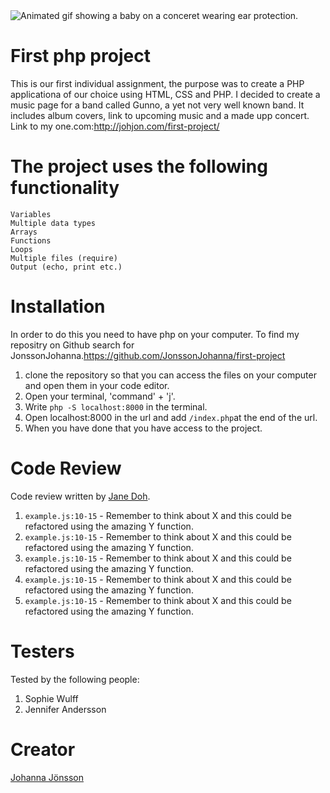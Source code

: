 <img src="https://media.giphy.com/media/14sKLRXRbj2LUQ/giphy.gif" alt="Animated gif showing a baby on a conceret wearing ear protection." />

# First php project

This is our first individual assignment, the purpose was to create a PHP applicationa of our choice using HTML, CSS and PHP. I decided to create a music page for a band called Gunno, a yet not very well known band. It includes album covers, link to upcoming music and a made upp concert.
Link to my one.com:http://johjon.com/first-project/

# The project uses the following functionality

    Variables
    Multiple data types
    Arrays
    Functions
    Loops
    Multiple files (require)
    Output (echo, print etc.)

# Installation

In order to do this you need to have php on your computer. To find my repositry on Github search for JonssonJohanna.https://github.com/JonssonJohanna/first-project

1. clone the repository so that you can access the files on your computer and open them in your code editor.
2. Open your terminal, 'command' + 'j'.
3. Write `php -S localhost:8000` in the terminal.
4. Open localhost:8000 in the url and add `/index.php`at the end of the url.
5. When you have done that you have access to the project.

# Code Review

Code review written by [Jane Doh](https://github.com/username).

1. `example.js:10-15` - Remember to think about X and this could be refactored using the amazing Y function.
2. `example.js:10-15` - Remember to think about X and this could be refactored using the amazing Y function.
3. `example.js:10-15` - Remember to think about X and this could be refactored using the amazing Y function.
4. `example.js:10-15` - Remember to think about X and this could be refactored using the amazing Y function.
5. `example.js:10-15` - Remember to think about X and this could be refactored using the amazing Y function.

# Testers

Tested by the following people:

1. Sophie Wulff
2. Jennifer Andersson

# Creator

[Johanna Jönsson](https://github.com/JonssonJohanna)
